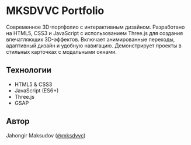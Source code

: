 # MKSDVVC Portfolio

Современное 3D-портфолио с интерактивным дизайном. Разработано на HTML5, CSS3 и JavaScript с использованием Three.js для создания впечатляющих 3D-эффектов. Включает анимированные переходы, адаптивный дизайн и удобную навигацию. Демонстрирует проекты в стильных карточках с модальными окнами.

## Технологии
- HTML5 & CSS3
- JavaScript (ES6+)
- Three.js
- GSAP

## Автор
Jahongir Maksudov ([@mksdvvc](https://t.me/mksdvvc)) 